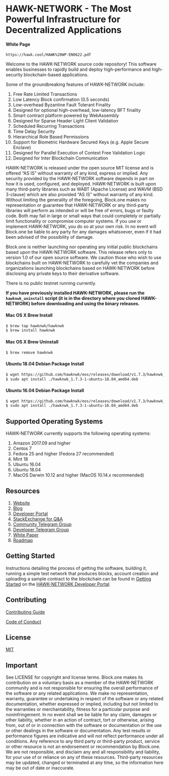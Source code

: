
# HAWK-NETWORK - The Most Powerful Infrastructure for Decentralized Applications
#### White Page
```
https://hawk.cool/HAWK%20WP-EN0622.pdf
```

Welcome to the HAWK-NETWORK source code repository! This software enables businesses to rapidly build and deploy high-performance and high-security blockchain-based applications.

Some of the groundbreaking features of HAWK-NETWORK include:

1. Free Rate Limited Transactions
1. Low Latency Block confirmation (0.5 seconds)
1. Low-overhead Byzantine Fault Tolerant Finality
1. Designed for optional high-overhead, low-latency BFT finality
1. Smart contract platform powered by WebAssembly
1. Designed for Sparse Header Light Client Validation
1. Scheduled Recurring Transactions
1. Time Delay Security
1. Hierarchical Role Based Permissions
1. Support for Biometric Hardware Secured Keys (e.g. Apple Secure Enclave)
1. Designed for Parallel Execution of Context Free Validation Logic
1. Designed for Inter Blockchain Communication

HAWK-NETWORK is released under the open source MIT license and is offered “AS IS” without warranty of any kind, express or implied. Any security provided by the HAWK-NETWORK software depends in part on how it is used, configured, and deployed. HAWK-NETWORK is built upon many third-party libraries such as WABT (Apache License) and WAVM (BSD 3-clause) which are also provided “AS IS” without warranty of any kind. Without limiting the generality of the foregoing, Block.one makes no representation or guarantee that HAWK-NETWORK or any third-party libraries will perform as intended or will be free of errors, bugs or faulty code. Both may fail in large or small ways that could completely or partially limit functionality or compromise computer systems. If you use or implement HAWK-NETWORK, you do so at your own risk. In no event will Block.one be liable to any party for any damages whatsoever, even if it had been advised of the possibility of damage.  

Block.one is neither launching nor operating any initial public blockchains based upon the HAWK-NETWORK software. This release refers only to version 1.0 of our open source software. We caution those who wish to use blockchains built on HAWK-NETWORK to carefully vet the companies and organizations launching blockchains based on HAWK-NETWORK before disclosing any private keys to their derivative software.

There is no public testnet running currently.

**If you have previously installed HAWK-NETWORK, please run the `hawknwk_uninstall` script (it is in the directory where you cloned HAWK-NETWORK) before downloading and using the binary releases.**

#### Mac OS X Brew Install
```sh
$ brew tap hawknwk/hawknwk
$ brew install hawknwk
```
#### Mac OS X Brew Uninstall
```sh
$ brew remove hawknwk
```
#### Ubuntu 18.04 Debian Package Install
```sh
$ wget https://github.com/hawknwk/eos/releases/download/v1.7.3/hawknwk_1.7.3-1-ubuntu-18.04_amd64.deb
$ sudo apt install ./hawknwk_1.7.3-1-ubuntu-18.04_amd64.deb
```
#### Ubuntu 16.04 Debian Package Install
```sh
$ wget https://github.com/hawknwk/eos/releases/download/v1.7.3/hawknwk_1.7.3-1-ubuntu-16.04_amd64.deb
$ sudo apt install ./hawknwk_1.7.3-1-ubuntu-16.04_amd64.deb
```

## Supported Operating Systems
HAWK-NETWORK currently supports the following operating systems:  
1. Amazon 2017.09 and higher
2. Centos 7
3. Fedora 25 and higher (Fedora 27 recommended)
4. Mint 18
5. Ubuntu 16.04
6. Ubuntu 18.04
7. MacOS Darwin 10.12 and higher (MacOS 10.14.x recommended)

## Resources
1. [Website](https://eos.io)
1. [Blog](https://medium.com/hawknwk)
1. [Developer Portal](https://developers.eos.io)
1. [StackExchange for Q&A](https://hawknwk.stackexchange.com/)
1. [Community Telegram Group](https://t.me/EOSProject)
1. [Developer Telegram Group](https://t.me/joinchat/EaEnSUPktgfoI-XPfMYtcQ)
1. [White Paper](https://github.com/HAWK-NETWORK/Documentation/blob/master/TechnicalWhitePaper.md)
1. [Roadmap](https://github.com/HAWK-NETWORK/Documentation/blob/master/Roadmap.md)

<a name="gettingstarted"></a>
## Getting Started
Instructions detailing the process of getting the software, building it, running a simple test network that produces blocks, account creation and uploading a sample contract to the blockchain can be found in [Getting Started](https://developers.eos.io/hawknwk-home/docs) on the [HAWK-NETWORK Developer Portal](https://developers.eos.io).

## Contributing

[Contributing Guide](./CONTRIBUTING.md)

[Code of Conduct](./CONTRIBUTING.md#conduct)

## License

[MIT](./LICENSE)

## Important

See LICENSE for copyright and license terms.  Block.one makes its contribution on a voluntary basis as a member of the HAWK-NETWORK community and is not responsible for ensuring the overall performance of the software or any related applications.  We make no representation, warranty, guarantee or undertaking in respect of the software or any related documentation, whether expressed or implied, including but not limited to the warranties or merchantability, fitness for a particular purpose and noninfringement. In no event shall we be liable for any claim, damages or other liability, whether in an action of contract, tort or otherwise, arising from, out of or in connection with the software or documentation or the use or other dealings in the software or documentation.  Any test results or performance figures are indicative and will not reflect performance under all conditions.  Any reference to any third party or third-party product, service or other resource is not an endorsement or recommendation by Block.one.  We are not responsible, and disclaim any and all responsibility and liability, for your use of or reliance on any of these resources. Third-party resources may be updated, changed or terminated at any time, so the information here may be out of date or inaccurate.
